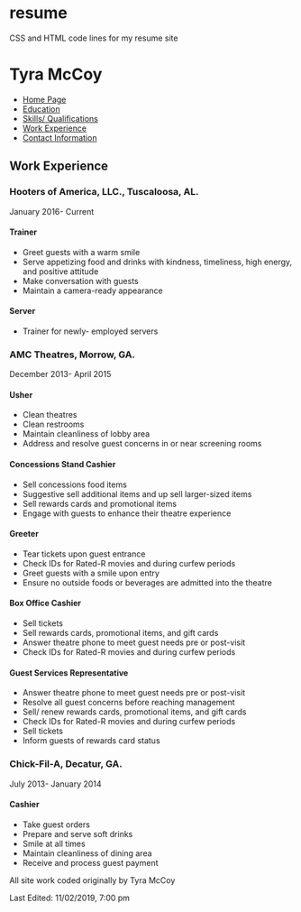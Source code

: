 # resume
CSS and HTML code lines for my resume site
<html>
		<head>
				<title>Online Resume</title>
				<link rel="stylesheet" type="text/css" href="resumedesign.css" />
		</head>
		<body>
			<div id="boxOUT">
					<div id="header">
						<h1>Tyra McCoy</h1>	
					</div>
					<div id="boxIN">
						<div id="bar">
							<ul>
								<li><a href="C:\Users\Tyra\Documents\online resume.html">Home Page</a></li>
								<li><a href="C:\Users\Tyra\Documents\online resumeED.html">Education</a></li>
								<li><a href="C:\Users\Tyra\Documents\online resumeSQ.html">Skills/ Qualifications</a></li>
								<li><a class="selected" href="C:\Users\Tyra\Documents\online resumeWORK.html">Work Experience</a></li>
								<li><a href="C:\Users\Tyra\Documents\online resumeCONTACT.html">Contact Information</a></li>
							</ul>
						</div>	
						<div id="title">
							<h2>Work Experience</h2>
								<h3>Hooters of America, LLC., Tuscaloosa, AL.</h2>
										<p>January 2016- Current</p>
										<h4>Trainer</h4>
											<ul>
												<li>Greet guests with a warm smile</li>
												<li>Serve appetizing food and drinks with kindness, timeliness, high energy, and positive attitude</li>
												<li>Make conversation with guests</li>
												<li>Maintain a camera-ready appearance</li>
											</ul>
										<h4>	Server</h4>
											<ul>
												<li>Trainer for newly- employed servers</li>
											</ul>
								<h3>AMC Theatres, Morrow, GA.</h3>
										<p>December 2013- April 2015</p>
										<h4>Usher</h4>
											<ul>
												<li>Clean theatres</li>
												<li>Clean restrooms</li>
												<li>Maintain cleanliness of lobby area</li>
												<li>Address and resolve guest concerns in or near screening rooms</li>
											</ul>
										<h4>Concessions Stand Cashier</h4>
											<ul>
												<li>Sell concessions food items</li>
												<li>Suggestive sell additional items and up sell larger-sized items</li>
												<li>Sell rewards cards and promotional items</li>
												<li>Engage with guests to enhance their theatre experience</li>
											</ul>
										<h4>Greeter</h4>
											<ul>
												<li>Tear tickets upon guest entrance</li>
												<li>Check IDs for Rated-R movies and during curfew periods</li>
												<li>Greet guests with a smile upon entry</li>
												<li>Ensure no outside foods or beverages are admitted into the theatre</li>
											</ul>
										<h4>Box Office Cashier</h4>
											<ul>
												<li>Sell tickets</li>
												<li>Sell rewards cards, promotional items, and gift cards</li>
												<li>Answer theatre phone to meet guest needs pre or post-visit</li>
												<li>Check IDs for Rated-R movies and during curfew periods</li>
											</ul>
										<h4>Guest Services Representative</h4>
											<ul>
												<li>Answer theatre phone to meet guest needs pre or post-visit</li>
												<li>Resolve all guest concerns before reaching management</li>
												<li>Sell/ renew rewards cards, promotional items, and gift cards</li>
												<li>Check IDs for Rated-R movies and during curfew periods</li>
												<li>Sell tickets</li>
												<li>Inform guests of rewards card status </li>
											</ul>
								<h3>Chick-Fil-A, Decatur, GA.</h3>
										<p>July 2013- January 2014</p>
										<h4>Cashier</h4>
											<ul>
												<li>Take guest orders</li>
												<li>Prepare and serve soft drinks</li>
												<li>Smile at all times</li>
												<li>Maintain cleanliness of dining area</li>
												<li>Receive and process guest payment</li>
											</ul>
						</div>
			</div>	
			<div id="footer">
							<p>All site work coded originally by Tyra McCoy</p>
							<p>Last Edited: 11/02/2019, 7:00 pm</p>
			</div>
		</body>
</html>			
